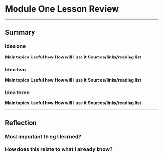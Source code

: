 # Module One Lesson Review
---
## Summary
### Idea one
**Main topics**
**Useful how**
**How will I use it**
**Sources/links/reading list**


### Idea two
**Main topics**
**Useful how**
**How will I use it**
**Sources/links/reading list**


### Idea three
**Main topics**
**Useful how**
**How will I use it**
**Sources/links/reading list**

---

## Reflection
### Most important thing I learned?
### How does this relate to what I already know?